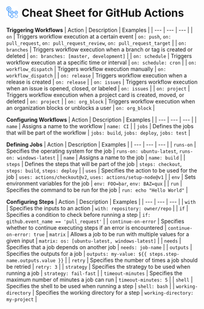 # Cheat Sheet for GitHub Actions<img align="left" width="30px" alt="Terminal" src="../images/icons/githubactions.png" style="padding-right:10px;" /> 

**Triggering Workflows**
| Action | Description | Examples |
| --- | --- | --- |
| `on` | Triggers workflow execution at a certain event | `on: push`, `on: pull_request`, `on: pull_request_review`, `on: pull_request_target` |
| `on: branches` | Triggers workflow execution when a branch or tag is created or deleted | `on: branches: [master, development]` |
| `on: schedule` | Triggers workflow execution at a specific time or interval | `on: schedule: cron` |
| `on: workflow_dispatch` | Triggers workflow execution manually | `on: workflow_dispatch` |
| `on: release` | Triggers workflow execution when a release is created | `on: release` |
| `on: issues` | Triggers workflow execution when an issue is opened, closed, or labeled | `on: issues` |
| `on: project` | Triggers workflow execution when a project card is created, moved, or deleted | `on: project` | 
| `on: org_block` | Triggers workflow execution when an organization blocks or unblocks a user | `on: org_block` |

**Configuring Workflows**
| Action | Description | Examples |
| --- | --- | --- |
| `name` | Assigns a name to the workflow | `name: CI` |
| `jobs` | Defines the jobs that will be part of the workflow | `jobs: build`, `jobs: deploy`, `jobs: test` |

**Defining Jobs**
| Action | Description | Examples |
| --- | --- | --- |
| `runs-on` | Specifies the operating system for the job | `runs-on: ubuntu-latest`, `runs-on: windows-latest` |
| `name` | Assigns a name to the job | `name: build` |
| `steps` | Defines the steps that will be part of the job | `steps: checkout`, `steps: build`, `steps: deploy` |
| `uses` | Specifies the action to be used for the job | `uses: actions/checkout@v2`, `uses: actions/setup-node@v1` |
| `env` | Sets environment variables for the job | `env: FOO=bar`, `env: BAZ=qux` |
| `run` | Specifies the command to be run for the job | `run: echo "Hello World"` |

**Configuring Steps**
| Action | Description | Examples |
| --- | --- | --- |
| `with` | Specifies the inputs to an action | `with: repository: owner/repo` |
| `if` | Specifies a condition to check before running a step | `if: github.event_name == 'pull_request'` |
| `continue-on-error` | Specifies whether to continue executing steps if an error is encountered | `continue-on-error: true` 
| `matrix` | Allows a job to be run with multiple values for a given input | `matrix: os: [ubuntu-latest, windows-latest]` |
| `needs` | Specifies that a job depends on another job | `needs: job-name` |
| `outputs` | Specifies the outputs for a job | `outputs: my-value: ${{ steps.step-name.outputs.value }}` |
| `retry` | Specifies the number of times a job should be retried | `retry: 3` |
| `strategy` | Specifies the strategy to be used when running a job | `strategy: fail-fast` |
| `timeout-minutes` | Specifies the maximum number of minutes a job can run | `timeout-minutes: 5` |
| `shell` | Specifies the shell to be used when running a step | `shell: bash` |
| `working-directory` | Specifies the working directory for a step | `working-directory: my-project` |